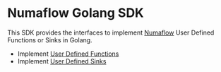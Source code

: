 # Numaflow Golang SDK

This SDK provides the interfaces to implement [Numaflow](https://github.com/numaproj/numaflow) User Defined Functions or Sinks in Golang.
- Implement [User Defined Functions](https://pkg.go.dev/github.com/numaproj/numaflow-go/pkg/function)
- Implement [User Defined Sinks](https://pkg.go.dev/github.com/numaproj/numaflow-go/pkg/sink)